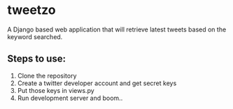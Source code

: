 # tweetzo

A Django based web application that will retrieve latest tweets based on the keyword searched.

## Steps to use:

1. Clone the repository
2. Create a twitter developer account and get secret keys
3. Put those keys in views.py
4. Run development server and boom..
